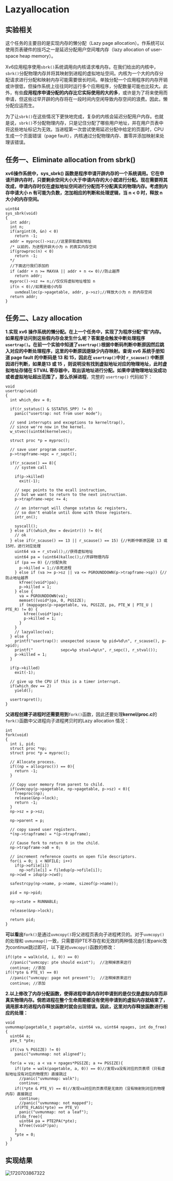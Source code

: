 # Lazyallocation

## 实验相关

这个任务的主要目的是实现内存的懒分配（Lazy page allocation）。作系统可以使用页表硬件的技巧之一是延迟分配用户空间堆内存（lazy allocation of user-space heap memory）。

Xv6应用程序使用`sbrk()`系统调用向内核请求堆内存。在我们给出的内核中，`sbrk()`分配物理内存并将其映射到进程的虚拟地址空间。内核为一个大的内存分配请求进行分配和映射内存可能需要很长时间。单独分配一个应用程序的内存开销或许很低，但操作系统上往往同时运行多个应用程序，分配数量可能也比较大。此外，有些**应用程序申请分配的内存比它实际使用的大的多**，或许是为了将来使用而申请，但这些过早开辟的内存将在一段时间内空闲导致内存空间的浪费。因此，懒分配应运而生。

为了让`sbrk()`在这些情况下更快地完成，复杂的内核会延迟分配用户内存。也就是说，`sbrk()`不分配物理内存，只是记住分配了哪些用户地址，并在用户页表中将这些地址标记为无效。当进程第一次尝试使用延迟分配中给定的页面时，CPU生成一个页面错误（page fault），内核通过分配物理内存、置零并添加映射来处理该错误。

## 任务一、Eliminate allocation from sbrk()

**xv6操作系统中，sys\_sbrk() 函数是程序申请开辟内存的一个系统调用。它在申请开辟内存时，只要剩余空间大小大于申请内存的大小就进行分配。现在需要将其改成，申请内存时仅在虚拟地址空间进行分配而不分配真实的物理内存。考虑到内存申请大小 n 有可能为负数，怎加相应的判断和处理逻辑，当 n < 0 时，释放 n 大小的内存空间。**

```
uint64
sys_sbrk(void)
{
  int addr;
  int n;
  if(argint(0, &n) < 0)
    return -1;
  addr = myproc()->sz;//这里获取虚拟地址
  /* 以前的，为进程开辟大小为 n 的真实内存空间
  if(growproc(n) < 0)
    return -1;
  */
  //下面这行我们添加的
  if (addr + n >= MAXVA || addr + n <= 0)//防止越界
    return addr;
  myproc()->sz += n;//仅仅将虚拟地址增加 n 
  if(n < 0)//如果是缩小内存
    uvmdealloc(p->pagetable, addr, p->sz);//释放大小为 n 的内存空间
  return addr;
}
```

## 任务二、Lazy allocation

**1.实现 xv6 操作系统的懒分配。在上一个任务中，实现了为程序分配“假”内存。如果程序访问到这些假内存会发生什么呢？答案是会触发中断处理程序 **`usertrap()`。在前一个实验中知道了`usertrap()`根据中断码判断中断原因然后跳入对应的中断处理程序，这里的中断原因是缺少内存映射。查询 xv6 系统手册知道 page fault 的中断码是 13 和 15，因此在 `usertrap()`中对 `r_scause()` 中断原因进行判断，如果是13 或 15 ，则说明没有找到虚拟地址对应的物理地址，此时虚拟地址存储在 **STVAL** 寄存器中，取出该地址进行分配。如果**申请物理地址没成功或者虚拟地址超出范围了，那么杀掉进程**，完整的 `usertrap()` 代码如下：

```
void
usertrap(void)
{
  int which_dev = 0;

  if((r_sstatus() & SSTATUS_SPP) != 0)
    panic("usertrap: not from user mode");

  // send interrupts and exceptions to kerneltrap(),
  // since we're now in the kernel.
  w_stvec((uint64)kernelvec);

  struct proc *p = myproc();
  
  // save user program counter.
  p->trapframe->epc = r_sepc();
  
  if(r_scause() == 8){
    // system call

    if(p->killed)
      exit(-1);

    // sepc points to the ecall instruction,
    // but we want to return to the next instruction.
    p->trapframe->epc += 4;

    // an interrupt will change sstatus &c registers,
    // so don't enable until done with those registers.
    intr_on();

    syscall();
  } else if((which_dev = devintr()) != 0){
    // ok
  } else if(r_scause() == 13 || r_scause() == 15) {//判断中断原因是 13 或 15时，进行对应处理
    uint64 va = r_stval();//获得虚拟地址
    uint64 pa = (uint64)kalloc();//开辟物理内存
    if (pa == 0) {//分配失败
      p->killed = 1;//杀死进程
    } else if (va >= p->sz || va <= PGROUNDDOWN(p->trapframe->sp)) {//防止地址越界
      kfree((void*)pa);
      p->killed = 1;
    } else {
      va = PGROUNDDOWN(va);
      memset((void*)pa, 0, PGSIZE);
      if (mappages(p->pagetable, va, PGSIZE, pa, PTE_W | PTE_U | PTE_R) != 0) {
        kfree((void*)pa);
        p->killed = 1;
      }
    }
    // lazyalloc(va);
  } else {
    printf("usertrap(): unexpected scause %p pid=%d\n", r_scause(), p->pid);
    printf("            sepc=%p stval=%p\n", r_sepc(), r_stval());
    p->killed = 1;
  }

  if(p->killed)
    exit(-1);

  // give up the CPU if this is a timer interrupt.
  if(which_dev == 2)
    yield();

  usertrapret();
}
```

**父进程创建子进程时还需要用到**`fork()`函数，因此还要处理**kernel/proc.c**的`fork()`函数中父进程向子进程拷贝时的Lazy allocation 情况：

```
int
fork(void)
{
  int i, pid;
  struct proc *np;
  struct proc *p = myproc();

  // Allocate process.
  if((np = allocproc()) == 0){
    return -1;
  }

  // Copy user memory from parent to child.
  if(uvmcopy(p->pagetable, np->pagetable, p->sz) < 0){
    freeproc(np);
    release(&np->lock);
    return -1;
  }
  np->sz = p->sz;

  np->parent = p;

  // copy saved user registers.
  *(np->trapframe) = *(p->trapframe);

  // Cause fork to return 0 in the child.
  np->trapframe->a0 = 0;

  // increment reference counts on open file descriptors.
  for(i = 0; i < NOFILE; i++)
    if(p->ofile[i])
      np->ofile[i] = filedup(p->ofile[i]);
  np->cwd = idup(p->cwd);

  safestrcpy(np->name, p->name, sizeof(p->name));

  pid = np->pid;

  np->state = RUNNABLE;

  release(&np->lock);

  return pid;
}
```

**可以看出**`fork()`是通过`uvmcopy()`将父进程页表向子进程拷贝的。对于`uvmcopy()`的处理和 `uvmunmap()`一致，只需要将PTE不存在和无效的两种情况由引发panic改为continue跳过即可，以下是对`uvmcopy()`函数的修改：

```
if((pte = walk(old, i, 0)) == 0)
  //panic("uvmcopy: pte should exist");  //注释掉原来这行
  continue; //添加
if((*pte & PTE_V) == 0)
  //panic("uvmcopy: page not present");  //注释掉原来这行
  continue; //添加
```

**2.以上修改了内存分配函数，使得进程申请内存时申请到的是仅仅是虚拟内存而非真实物理内存。倘若进程在整个生命周期都没有使用申请到的虚拟内存就结束了，调用原本的进程内存释放函数时就会出现错误。因此，这里对内存释放函数进行相应的处理：**

```
void
uvmunmap(pagetable_t pagetable, uint64 va, uint64 npages, int do_free)
{
  uint64 a;
  pte_t *pte;

  if((va % PGSIZE) != 0)
    panic("uvmunmap: not aligned");

  for(a = va; a < va + npages*PGSIZE; a += PGSIZE){
    if((pte = walk(pagetable, a, 0)) == 0)//发现va没有对应的页表项（只有虚拟地址没有对应的物理页）直接跳过
      //panic("uvmunmap: walk");
      continue;
    if((*pte & PTE_V) == 0)//发现va对应的页表项是无效的（没有映射到对应的物理内存）直接跳过
      continue;
      //panic("uvmunmap: not mapped");
    if(PTE_FLAGS(*pte) == PTE_V)
      panic("uvmunmap: not a leaf");
    if(do_free){
      uint64 pa = PTE2PA(*pte);
      kfree((void*)pa);
    }
    *pte = 0;
  }
}
```

## 实现结果

![1720703867322](images/README/1720703867322.png)
